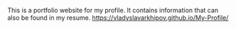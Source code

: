 This is a portfolio website for my profile. It contains information that can also be found in my resume.
https://vladyslavarkhipov.github.io/My-Profile/
